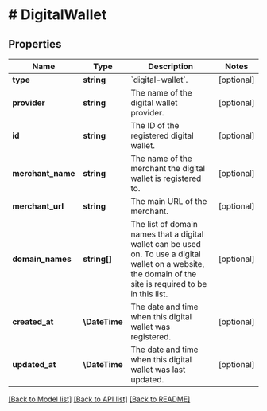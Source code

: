 # # DigitalWallet

## Properties

Name | Type | Description | Notes
------------ | ------------- | ------------- | -------------
**type** | **string** | &#x60;digital-wallet&#x60;. | [optional]
**provider** | **string** | The name of the digital wallet provider. | [optional]
**id** | **string** | The ID of the registered digital wallet. | [optional]
**merchant_name** | **string** | The name of the merchant the digital wallet is registered to. | [optional]
**merchant_url** | **string** | The main URL of the merchant. | [optional]
**domain_names** | **string[]** | The list of domain names that a digital wallet can be used on. To use a digital wallet on a website, the domain of the site is required to be in this list. | [optional]
**created_at** | **\DateTime** | The date and time when this digital wallet was registered. | [optional]
**updated_at** | **\DateTime** | The date and time when this digital wallet was last updated. | [optional]

[[Back to Model list]](../../README.md#models) [[Back to API list]](../../README.md#endpoints) [[Back to README]](../../README.md)
